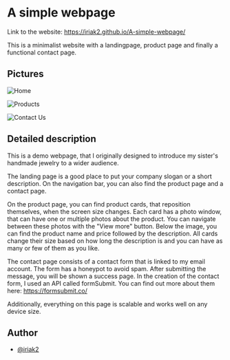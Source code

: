 # A simple webpage

Link to the website: https://iriak2.github.io/A-simple-webpage/

This is a minimalist website with a landingpage, product page and finally a functional contact page. 


## Pictures

![Home](https://user-images.githubusercontent.com/90192427/185101326-a0f70850-2239-437d-9bb7-20929b479e0e.png)

![Products](https://user-images.githubusercontent.com/90192427/185101481-b66a2fb6-d084-4c40-b465-aa6c871828ef.png)

![Contact Us](https://user-images.githubusercontent.com/90192427/185101526-a7a73c5c-18a2-4fa1-af63-a9ca85064b68.png)


## Detailed description

This is a demo webpage, that I originally designed to introduce my sister's handmade 
jewelry to a wider audience.

The landing page is a good place to put your company slogan or a short description. On the navigation bar, you can also find the product page and a contact page.

On the product page, you can find product cards, that reposition themselves, when the screen size changes. Each card has a photo window, that can have one or multiple photos about the product. You can navigate between these photos with the "View more" button. Below the image, you can find the product name and price followed by the description. All cards change their size based on how long the description is and you can have as many or few of them as you like.

The contact page consists of a contact form that is linked to my email account. The form has a honeypot to avoid spam. After submitting the message, you will be shown a success page. In the creation of the contact form, I used an API called formSubmit. You can find out more about them here: https://formsubmit.co/

Additionally, everything on this page is scalable and works well on any device size.

## Author

- [@iriak2](https://github.com/iriak2)
